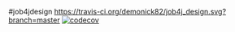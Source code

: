 #job4jdesign
https://travis-ci.org/demonick82/job4j_design.svg?branch=master
[![codecov](https://codecov.io/gh/demonick82/job4j_design/branch/master/graph/badge.svg)](https://codecov.io/gh/demonick82/job4j_design)
